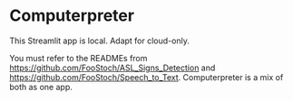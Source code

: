 # Computerpreter

This Streamlit app is local. Adapt for cloud-only. 

You must refer to the READMEs from https://github.com/FooStoch/ASL_Signs_Detection and https://github.com/FooStoch/Speech_to_Text. Computerpreter is a mix of both as one app. 
